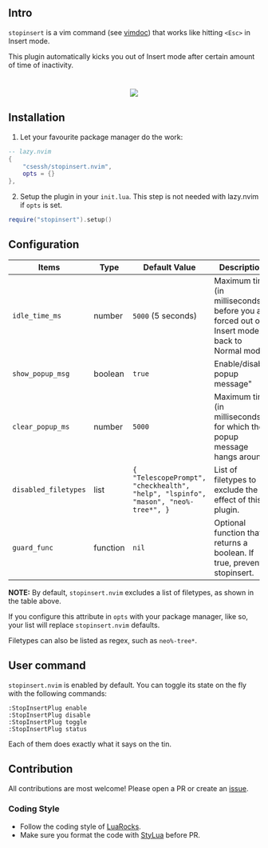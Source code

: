 ## Intro

`stopinsert` is a vim command (see [vimdoc](https://vimdoc.sourceforge.net/htmldoc/insert.html)) that works like hitting `<Esc>` in Insert mode.

This plugin automatically kicks you out of Insert mode after certain amount of time of inactivity.

<!-- panvimdoc-ignore-start -->
<h1 align="center">
    <a href="https://dotfyle.com/plugins/csessh/stopinsert.nvim">
        <img src="https://dotfyle.com/plugins/csessh/stopinsert.nvim/shield?style=for-the-badge" />
    </a>
</h1>
<!-- panvimdoc-ignore-end -->

## Installation

1. Let your favourite package manager do the work:

```lua
-- lazy.nvim
{
    "csessh/stopinsert.nvim",
    opts = {}
},
```

2. Setup the plugin in your `init.lua`. This step is not needed with lazy.nvim if `opts` is set.

```lua
require("stopinsert").setup()
```

## Configuration

| Items                 | Type      | Default Value      | Description    |
| --------------------- | --------- | ------------------ | -------------- |
| `idle_time_ms`        | number    | `5000` (5 seconds) | Maximum time (in milliseconds) before you are forced out of Insert mode back to Normal mode. |
| `show_popup_msg`      | boolean   | `true`            | Enable/disable popup message" |
| `clear_popup_ms`      | number   | `5000`            | Maximum time (in milliseconds) for which the popup message hangs around |
| `disabled_filetypes`  | list     | `{ "TelescopePrompt", "checkhealth", "help", "lspinfo", "mason", "neo%-tree*", }` | List of filetypes to exclude the effect of this plugin. |
| `guard_func` | function | `nil` | Optional function that returns a boolean. If true, prevents stopinsert. |

**NOTE:**
By default, `stopinsert.nvim` excludes a list of filetypes, as shown in the table above.

If you configure this attribute in `opts` with your package manager, like so, your list will replace `stopinsert.nvim` defaults.

Filetypes can also be listed as regex, such as `neo%-tree*`.

## User command

`stopinsert.nvim` is enabled by default. You can toggle its state on the fly with the following commands:

```
:StopInsertPlug enable
:StopInsertPlug disable
:StopInsertPlug toggle
:StopInsertPlug status
```

Each of them does exactly what it says on the tin.

## Contribution

All contributions are most welcome! Please open a PR or create an [issue](https://github.com/csessh/stopinsert.nvim/issues).

### Coding Style

- Follow the coding style of [LuaRocks](https://github.com/luarocks/lua-style-guide).
- Make sure you format the code with [StyLua](https://github.com/JohnnyMorganz/StyLua) before PR.
